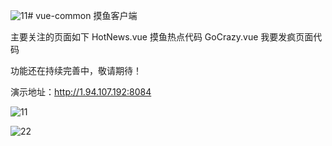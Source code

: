 ![11](https://github.com/user-attachments/assets/222ca06d-3b71-4c9f-a619-5481b2d7f515)# vue-common
摸鱼客户端

主要关注的页面如下
HotNews.vue  摸鱼热点代码
GoCrazy.vue  我要发疯页面代码

功能还在持续完善中，敬请期待！

演示地址：http://1.94.107.192:8084


![11](https://github.com/user-attachments/assets/b6534016-dead-4090-a591-82aa20172760)

![22](https://github.com/user-attachments/assets/cd8d9092-3104-49f8-9b3d-6ebf8869ec2c)
